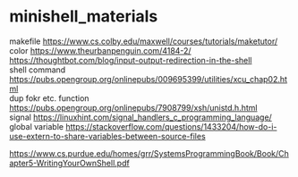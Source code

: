 # minishell_materials

makefile https://www.cs.colby.edu/maxwell/courses/tutorials/maketutor/ <br />
color https://www.theurbanpenguin.com/4184-2/<br />
https://thoughtbot.com/blog/input-output-redirection-in-the-shell <br />
shell command https://pubs.opengroup.org/onlinepubs/009695399/utilities/xcu_chap02.html <br />
dup fokr etc. function https://pubs.opengroup.org/onlinepubs/7908799/xsh/unistd.h.html <br />
signal https://linuxhint.com/signal_handlers_c_programming_language/ <br />
global variable https://stackoverflow.com/questions/1433204/how-do-i-use-extern-to-share-variables-between-source-files <br />

https://www.cs.purdue.edu/homes/grr/SystemsProgrammingBook/Book/Chapter5-WritingYourOwnShell.pdf <br />
